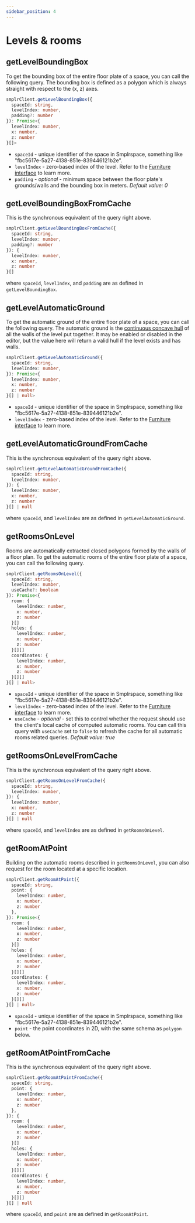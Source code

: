 ```yaml
---
sidebar_position: 4
---
```


# Levels & rooms

## getLevelBoundingBox

To get the bounding box of the entire floor plate of a space, you can call the following query. The bounding box is defined as a polygon which is always straight with respect to the (x, z) axes.

```ts
smplrClient.getLevelBoundingBox({
  spaceId: string,
  levelIndex: number,
  padding?: number
}): Promise<{
  levelIndex: number,
  x: number,
  z: number
}[]>
```

- `spaceId` - unique identifier of the space in Smplrspace, something like "fbc5617e-5a27-4138-851e-839446121b2e".
- `levelIndex` - zero-based index of the level. Refer to the [Furniture interface](/api-reference/queryclient/furniture#furniture-interface) to learn more.
- `padding` - _optional_ - minimum space between the floor plate's grounds/walls and the bounding box in meters. _Default value: 0_

## getLevelBoundingBoxFromCache

This is the synchronous equivalent of the query right above.

```ts
smplrClient.getLevelBoundingBoxFromCache({
  spaceId: string,
  levelIndex: number,
  padding?: number
}): {
  levelIndex: number,
  x: number,
  z: number
}[]
```

where `spaceId`, `levelIndex`, and `padding` are as defined in `getLevelBoundingBox`.

## getLevelAutomaticGround

To get the automatic ground of the entire floor plate of a space, you can call the following query. The automatic ground is the [continuous concave hull](/api-reference/queryclient/geometry#getlinesconcavehull) of all the walls of the level put together. It may be enabled or disabled in the editor, but the value here will return a valid hull if the level exists and has walls.

```ts
smplrClient.getLevelAutomaticGround({
  spaceId: string,
  levelIndex: number,
}): Promise<{
  levelIndex: number,
  x: number,
  z: number
}[] | null>
```

- `spaceId` - unique identifier of the space in Smplrspace, something like "fbc5617e-5a27-4138-851e-839446121b2e".
- `levelIndex` - zero-based index of the level. Refer to the [Furniture interface](/api-reference/queryclient/furniture#furniture-interface) to learn more.

## getLevelAutomaticGroundFromCache

This is the synchronous equivalent of the query right above.

```ts
smplrClient.getLevelAutomaticGroundFromCache({
  spaceId: string,
  levelIndex: number,
}): {
  levelIndex: number,
  x: number,
  z: number
}[] | null
```

where `spaceId`, and `levelIndex` are as defined in `getLevelAutomaticGround`.

## getRoomsOnLevel

Rooms are automatically extracted closed polygons formed by the walls of a floor plan. To get the automatic rooms of the entire floor plate of a space, you can call the following query.

```ts
smplrClient.getRoomsOnLevel({
  spaceId: string,
  levelIndex: number,
  useCache?: boolean
}): Promise<{
  room: {
    levelIndex: number,
    x: number,
    z: number
  }[]
  holes: {
    levelIndex: number,
    x: number,
    z: number
  }[][]
  coordinates: {
    levelIndex: number,
    x: number,
    z: number
  }[][]
}[] | null>
```

- `spaceId` - unique identifier of the space in Smplrspace, something like "fbc5617e-5a27-4138-851e-839446121b2e".
- `levelIndex` - zero-based index of the level. Refer to the [Furniture interface](/api-reference/queryclient/furniture#furniture-interface) to learn more.
- `useCache` - _optional_ - set this to control whether the request should use the client's local cache of computed automatic rooms. You can call this query with `useCache` set to `false` to refresh the cache for all automatic rooms related queries. _Default value: true_

## getRoomsOnLevelFromCache

This is the synchronous equivalent of the query right above.

```ts
smplrClient.getRoomsOnLevelFromCache({
  spaceId: string,
  levelIndex: number,
}): {
  levelIndex: number,
  x: number,
  z: number
}[] | null
```

where `spaceId`, and `levelIndex` are as defined in `getRoomsOnLevel`.

## getRoomAtPoint

Building on the automatic rooms described in `getRoomsOnLevel`, you can also request for the room located at a specific location.

```ts
smplrClient.getRoomAtPoint({
  spaceId: string,
  point: {
    levelIndex: number,
    x: number,
    z: number
  },
}): Promise<{
  room: {
    levelIndex: number,
    x: number,
    z: number
  }[]
  holes: {
    levelIndex: number,
    x: number,
    z: number
  }[][]
  coordinates: {
    levelIndex: number,
    x: number,
    z: number
  }[][]
}[] | null>
```

- `spaceId` - unique identifier of the space in Smplrspace, something like "fbc5617e-5a27-4138-851e-839446121b2e".
- `point` - the point coordinates in 2D, with the same schema as `polygon` below.

## getRoomAtPointFromCache

This is the synchronous equivalent of the query right above.

```ts
smplrClient.getRoomAtPointFromCache({
  spaceId: string,
  point: {
    levelIndex: number,
    x: number,
    z: number
  },
}): {
  room: {
    levelIndex: number,
    x: number,
    z: number
  }[]
  holes: {
    levelIndex: number,
    x: number,
    z: number
  }[][]
  coordinates: {
    levelIndex: number,
    x: number,
    z: number
  }[][]
}[] | null
```

where `spaceId`, and `point` are as defined in `getRoomAtPoint`.
